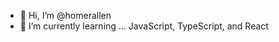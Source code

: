 - 👋 Hi, I’m @homerallen
- 🌱 I’m currently learning ... JavaScript, TypeScript, and React

<!---
homerallen/homerallen is a ✨ special ✨ repository because its `README.md` (this file) appears on your GitHub profile.
You can click the Preview link to take a look at your changes.
--->

